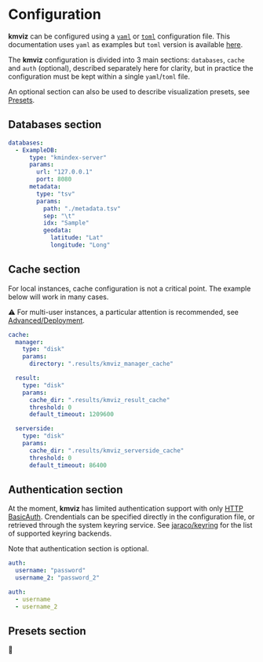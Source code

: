 # Configuration

**kmviz** can be configured using a [`yaml`](https://yaml.org/) or [`toml`](https://toml.io/en/) configuration file. This documentation uses `yaml` as examples but `toml` version is available [here](https://github.com/tlemane/kmviz/tests/small_example/config.toml).

The **kmviz** configuration is divided into 3 main sections: `databases`, `cache` and `auth` (optional), described separately here for clarity, but in practice the configuration must be kept within a single `yaml`/`toml` file.

An optional section can also be used to describe visualization presets, see [Presets](#presets-section).

## Databases section

```yaml title="config.yaml (databases section)"
databases:
  - ExampleDB:
      type: "kmindex-server"
      params:
        url: "127.0.0.1"
        port: 8080
      metadata:
        type: "tsv"
        params:
          path: "./metadata.tsv"
          sep: "\t"
          idx: "Sample"
          geodata:
            latitude: "Lat"
            longitude: "Long"
```

## Cache section

For local instances, cache configuration is not a critical point. The example below will work in many cases.

:warning: For multi-user instances, a particular attention is recommended, see [Advanced/Deployment](deploy.md).

```yaml
cache:
  manager:
    type: "disk"
    params:
      directory: ".results/kmviz_manager_cache"

  result:
    type: "disk"
    params:
      cache_dir: ".results/kmviz_result_cache"
      threshold: 0
      default_timeout: 1209600

  serverside:
    type: "disk"
    params:
      cache_dir: ".results/kmviz_serverside_cache"
      threshold: 0
      default_timeout: 86400
```

## Authentication section

At the moment, **kmviz** has limited authentication support with only [HTTP BasicAuth](https://datatracker.ietf.org/doc/html/rfc7617). Crendentials can be specified directly in the configuration file, or retrieved through the system keyring service. See [jaraco/keyring](https://github.com/jaraco/keyring) for the list of supported keyring backends.

Note that authentication section is optional.


```yaml title="Inline"
auth:
  username: "password"
  username_2: "password_2"
```

```yaml title="Keyring"
auth:
  - username
  - username_2
```

## Presets section

:construction: